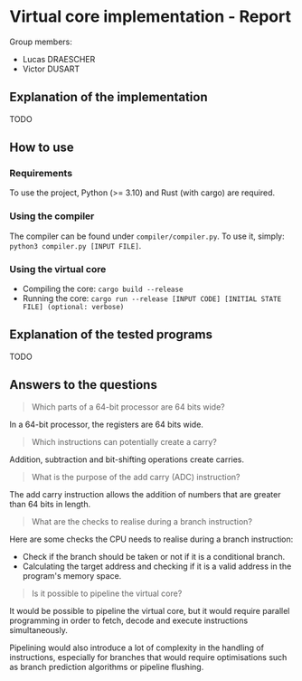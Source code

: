 # Virtual core implementation - Report

Group members:
- Lucas DRAESCHER
- Victor DUSART

## Explanation of the implementation

TODO

## How to use

### Requirements
To use the project, Python (>= 3.10) and Rust (with cargo) are required.

### Using the compiler
The compiler can be found under `compiler/compiler.py`. To use it, simply: `python3 compiler.py [INPUT FILE]`.

### Using the virtual core
- Compiling the core: `cargo build --release`
- Running the core: `cargo run --release [INPUT CODE] [INITIAL STATE FILE] (optional: verbose)`

## Explanation of the tested programs

TODO

## Answers to the questions

> Which parts of a 64-bit processor are 64 bits wide?

In a 64-bit processor, the registers are 64 bits wide.

> Which instructions can potentially create a carry?

Addition, subtraction and bit-shifting operations create carries.

> What is the purpose of the add carry (ADC) instruction?

The add carry instruction allows the addition of numbers that are greater than 64 bits in length.

> What are the checks to realise during a branch instruction?

Here are some checks the CPU needs to realise during a branch instruction:
- Check if the branch should be taken or not if it is a conditional branch.
- Calculating the target address and checking if it is a valid address in the program's memory space.

> Is it possible to pipeline the virtual core?

It would be possible to pipeline the virtual core, but it would require parallel programming in order to fetch, 
decode and execute instructions simultaneously. 

Pipelining would also introduce a lot of complexity in the handling of instructions, especially for branches that would 
require optimisations such as branch prediction algorithms or pipeline flushing.